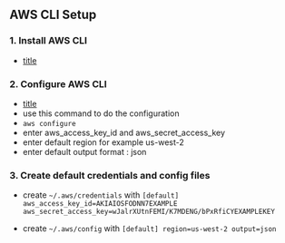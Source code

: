 ## AWS CLI Setup

### 1. Install AWS CLI
 - [title](https://docs.aws.amazon.com/cli/latest/userguide/install-cliv2.html)

### 2. Configure AWS CLI
 - [title](https://docs.aws.amazon.com/cli/latest/userguide/cli-configure-quickstart.html)
 - use this command to do the configuration
 - `aws configure`
 - enter aws_access_key_id and aws_secret_access_key
 - enter default region for example us-west-2
 - enter default output format : json

### 3. Create default credentials and config files
 - create `~/.aws/credentials` with 
`[default]
aws_access_key_id=AKIAIOSFODNN7EXAMPLE
aws_secret_access_key=wJalrXUtnFEMI/K7MDENG/bPxRfiCYEXAMPLEKEY`

- create `~/.aws/config` with
`[default]
region=us-west-2
output=json`
